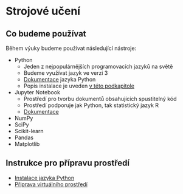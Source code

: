 # Strojové učení

## Co budeme používat

Během výuky budeme používat následující nástroje:

- Python 
  - Jeden z nejpopulárnějších programovacích jazyků na světě
  - Budeme využívat jazyk ve verzi 3
  - [Dokumentace](https://docs.python.org/3/) jazyka Python
  - Popis instalace je uveden [v této podkapitole](#install-python)
- Jupyter Notebook
  - Prostředí pro tvorbu dokumentů obsahujících spustitelný kód
  - Prostředí podporuje jak Python, tak statistický jazyk R
  - [Dokumentace](https://jupyter-notebook.readthedocs.io/en/stable/notebook.html)
- NumPy
- SciPy
- Scikit-learn
- Pandas
- Matplotlib


## Instrukce pro přípravu prostředí

- [Instalace jazyka Python](https://github.com/vojtechpavlu/machine-learning/blob/prep_python-install/python-install)
- [Připrava virtuálního prostředí](https://github.com/vojtechpavlu/machine-learning/edit/prep_venv/venv-prep)


    
